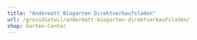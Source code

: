 ```yaml
---
title: "Andermatt Biogarten Direktverkaufsladen"
url: /grossdietwil/andermatt-biogarten-direktverkaufsladen/
shop: Garten-Center
---
```

